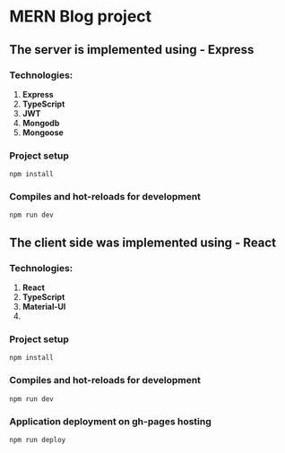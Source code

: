 # MERN Blog project

## The server is implemented using - Express
### Technologies:
1. **Express**
2. **TypeScript**
3. **JWT**
4. **Mongodb**
5. **Mongoose**

### Project setup
```
npm install
```

### Compiles and hot-reloads for development
```
npm run dev
```

## The client side was implemented using - React
### Technologies:
1. **React**
2. **TypeScript**
3. **Material-UI**
4. 
### Project setup
```
npm install
```

### Compiles and hot-reloads for development
```
npm run dev
```

### Application deployment on gh-pages hosting
```
npm run deploy
```
